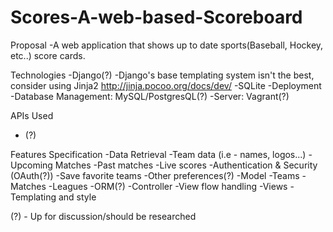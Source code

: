 # Scores-A-web-based-Scoreboard

Proposal
  -A web application that shows up to date sports(Baseball, Hockey, etc..) score cards.

Technologies
  -Django(?)
    -Django's base templating system isn't the best, consider using Jinja2
    http://jinja.pocoo.org/docs/dev/
  -SQLite
  -Deployment
    -Database Management: MySQL/PostgresQL(?)
    -Server: Vagrant(?)

APIs Used
  - (?)

Features Specification
  -Data Retrieval
    -Team data (i.e - names, logos...)
    -Upcoming Matches
    -Past matches
    -Live scores
  -Authentication & Security (OAuth(?))
    -Save favorite teams
    -Other preferences(?)
  -Model
    -Teams
    -Matches
    -Leagues
    -ORM(?)
  -Controller
    -View flow handling
  -Views
    -Templating and style
  
(?) - Up for discussion/should be researched

